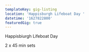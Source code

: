 ```yaml
---
templateKey: gig-listing
location: 'Happisburgh Lifeboat Day '
datetime: '1627822800'
featuredGig: true
---
```

Happisbiurgh Lifeboat Day

2 x 45 min sets